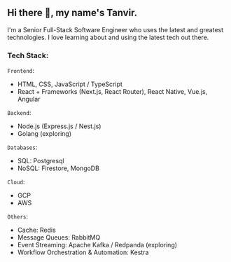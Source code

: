 ## Hi there :wave:, my name's Tanvir.

I'm a Senior Full-Stack Software Engineer who uses the latest and greatest technologies. I love learning about and using the latest tech out there. 

### Tech Stack:

`Frontend`:
- HTML, CSS, JavaScript / TypeScript
- React + Frameworks (Next.js, React Router), React Native, Vue.js, Angular

`Backend`:
- Node.js (Express.js / Nest.js)
- Golang (exploring)

`Databases`:
- SQL: Postgresql
- NoSQL: Firestore, MongoDB

`Cloud`:
- GCP
- AWS

`Others`:
- Cache: Redis
- Message Queues: RabbitMQ
- Event Streaming: Apache Kafka / Redpanda (exploring)
- Workflow Orchestration & Automation: Kestra
